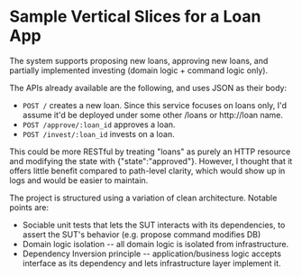 # Sample Vertical Slices for a Loan App

The system supports proposing new loans, approving new loans, and partially implemented investing (domain logic + command logic only).

The APIs already available are the following, and uses JSON as their body:

- `POST /` creates a new loan. Since this service focuses on loans only, I'd assume it'd be deployed under some other /loans or http://loan name.
- `POST /approve/:loan_id` approves a loan.
- `POST /invest/:loan_id` invests on a loan. 

This could be more RESTful by treating "loans" as purely an HTTP resource and modifying the state with {"state":"approved"}. However, I thought that it offers little benefit compared to path-level clarity, which would show up in logs and would be easier to maintain.

The project is structured using a variation of clean architecture. Notable points are:

- Sociable unit tests that lets the SUT interacts with its dependencies, to assert the SUT's behavior (e.g. propose command modifies DB)
- Domain logic isolation -- all domain logic is isolated from infrastructure.
- Dependency Inversion principle -- application/business logic accepts interface as its dependency and lets infrastructure layer implement it.

